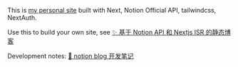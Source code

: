 This is [my personal site](https://www.ranguiquan.com/) built with Next, Notion Official API, tailwindcss, NextAuth.

Use this to build your own site, see [✨ 基于 Notion API 和 Nextjs ISR 的静态博客](https://rgqplus.vercel.app/blog/090a79cf1edb4144b3cef3ef67dc1ba3)

Development notes: [🧠 notion blog 开发笔记](https://www.ranguiquan.com/blog/1e2af91cd91a4ec790d1895b332f2af4)
